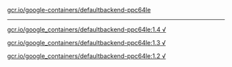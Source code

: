 [gcr.io/google-containers/defaultbackend-ppc64le](https://hub.docker.com/r/abcz/defaultbackend-ppc64le/tags/) 

----
[gcr.io/google_containers/defaultbackend-ppc64le:1.4 √](https://hub.docker.com/r/abcz/defaultbackend-ppc64le/tags/)

[gcr.io/google_containers/defaultbackend-ppc64le:1.3 √](https://hub.docker.com/r/abcz/defaultbackend-ppc64le/tags/)

[gcr.io/google_containers/defaultbackend-ppc64le:1.2 √](https://hub.docker.com/r/abcz/defaultbackend-ppc64le/tags/)


